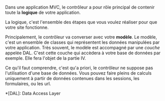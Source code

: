 Dans une application MVC, le contrôleur a pour rôle principal de contenir toute la **logique** de votre application.

La logique, c'est l'ensemble des étapes que vous voulez réaliser pour que votre site fonctionne.

Principalement, le contrôleur va converser avec votre **modèle**. Le modèle, c'est un ensemble de classes qui représentent les données manipulées par votre application.
Très souvent, le modèle est accompagné par une *couche* appelée DAL. C'est cette couche qui accèdera à votre base de données par exemple. Elle fera l'objet de la partie IV.

Ce qu'il faut comprendre, c'est qu'a priori, le contrôleur ne suppose pas l'utilisation d'une base de données. Vous pouvez faire pleins de calculs uniquement à partir de données contenues dans les sessions, les formulaires, ou les url.



*[DAL]: Data Access Layer
